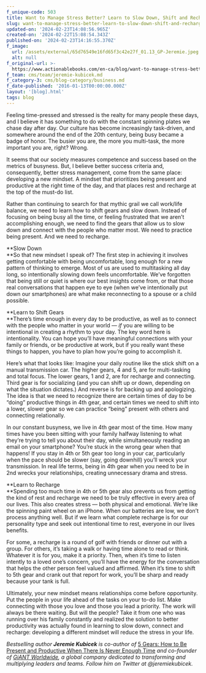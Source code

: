 ```yaml
---
f_unique-code: 503
title: Want to Manage Stress Better? Learn to Slow Down, Shift and Recharge
slug: want-to-manage-stress-better-learn-to-slow-down-shift-and-recharge
updated-on: '2024-02-23T14:08:56.965Z'
created-on: '2024-02-22T15:08:54.343Z'
published-on: '2024-02-23T14:16:55.370Z'
f_image:
  url: /assets/external/65d76549e16fd65f3c42e27f_01.13_GP-Jeremie.jpeg
  alt: null
f_original-url: >-
  https://www.actionablebooks.com/en-ca/blog/want-to-manage-stress-better-learn-to-slow-down-shift-and-recharge/
f_team: cms/team/jeremie-kubicek.md
f_category-3: cms/blog-category/business.md
f_date-published: '2016-01-13T00:00:00.000Z'
layout: '[blog].html'
tags: blog
---
```


Feeling time-pressed and stressed is the realty for many people these days, and I believe it has something to do with the constant spinning plates we chase day after day. Our culture has become increasingly task-driven, and somewhere around the end of the 20th century, being busy became a badge of honor. The busier you are, the more you multi-task, the more important you are, right? Wrong.

It seems that our society measures competence and success based on the metrics of busyness. But, I believe better success criteria and, consequently, better stress management, come from the same place: developing a new mindset. A mindset that prioritizes being present and productive at the right time of the day, and that places rest and recharge at the top of the must-do list.

Rather than continuing to search for that mythic grail we call work/life balance, we need to learn how to shift gears and slow down. Instead of focusing on being busy all the time, or feeling frustrated that we aren’t accomplishing enough, we need to find the gears that allow us to slow down and connect with the people who matter most. We need to practice being present. And we need to recharge.

**Slow Down  
**So that new mindset I speak of? The first step in achieving it involves getting comfortable with being uncomfortable, long enough for a new pattern of thinking to emerge. Most of us are used to multitasking all day long, so intentionally slowing down feels uncomfortable. We’ve forgotten that being still or quiet is where our best insights come from, or that those real conversations that happen eye to eye (when we’ve intentionally put down our smartphones) are what make reconnecting to a spouse or a child possible.

**Learn to Shift Gears  
**There’s time enough in every day to be productive, as well as to connect with the people who matter in your world — _if_ you are willing to be intentional in creating a rhythm to your day. The key word here is intentionality. You can hope you’ll have meaningful connections with your family or friends, or be productive at work, but if you really want these things to happen, you have to plan how you’re going to accomplish it.

Here’s what that looks like: Imagine your daily routine like the stick shift on a manual transmission car. The higher gears, 4 and 5, are for multi-tasking and total focus. The lower gears, 1 and 2, are for recharge and connecting. Third gear is for socializing (and you can shift up or down, depending on what the situation dictates.) And reverse is for backing up and apologizing. The idea is that we need to recognize there are certain times of day to be “doing” productive things in 4th gear, and certain times we need to shift into a lower, slower gear so we can practice “being” present with others and connecting relationally.

In our constant busyness, we live in 4th gear most of the time. How many times have you been sitting with your family halfway listening to what they’re trying to tell you about their day, while simultaneously reading an email on your smartphone? You’re stuck in the wrong gear when that happens! If you stay in 4th or 5th gear too long in your car, particularly when the pace should be slower (say, going downhill) you’ll wreck your transmission. In real life terms, being in 4th gear when you need to be in 2nd wrecks your relationships, creating unnecessary drama and stress.

**Learn to Recharge  
**Spending too much time in 4th or 5th gear also prevents us from getting the kind of rest and recharge we need to be truly effective in every area of our lives. This also creates stress — both physical and emotional. We’re like the spinning paint wheel on an iPhone. When our batteries are low, we don’t process anything well. But if we learn what complete recharge is for our personality type and seek out intentional time to rest, everyone in our lives benefits.

For some, a recharge is a round of golf with friends or dinner out with a group. For others, it’s taking a walk or having time alone to read or think. Whatever it is for you, make it a priority. Then, when it’s time to listen intently to a loved one’s concern, you’ll have the energy for the conversation that helps the other person feel valued and affirmed. When it’s time to shift to 5th gear and crank out that report for work, you’ll be sharp and ready because your tank is full.

Ultimately, your new mindset means relationships come before opportunity. Put the people in your life ahead of the tasks on your to-do list. Make connecting with those you love and those you lead a priority. The work will always be there waiting. But will the people? Take it from one who was running over his family constantly and realized the solution to better productivity was actually found in learning to slow down, connect and recharge: developing a different mindset will reduce the stress in your life.

_Bestselling author_ **_Jeremie Kubicek_** _is co-author of_ [5 Gears: How to Be Present and Productive When There Is Never Enough Time](http://www.amazon.com/Gears-Present-Productive-There-Enough/dp/1119111153/ref=sr_1_1?s=books&ie=UTF8&qid=1441735623&sr=1-1&keywords=5+gears) _and co-founder of_ [_GiANT Worldwide_](http://www.giantworldwide.com/)_, a global company dedicated to transforming and multiplying leaders and teams. Follow him on Twitter at @jeremiekubicek._
